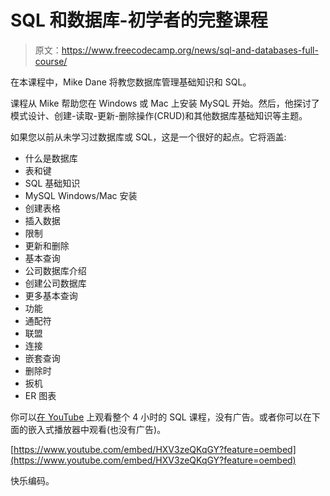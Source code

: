 # SQL 和数据库-初学者的完整课程

> 原文：<https://www.freecodecamp.org/news/sql-and-databases-full-course/>

在本课程中，Mike Dane 将教您数据库管理基础知识和 SQL。

课程从 Mike 帮助您在 Windows 或 Mac 上安装 MySQL 开始。然后，他探讨了模式设计、创建-读取-更新-删除操作(CRUD)和其他数据库基础知识等主题。

如果您以前从未学习过数据库或 SQL，这是一个很好的起点。它将涵盖:

*   什么是数据库
*   表和键
*   SQL 基础知识
*   MySQL Windows/Mac 安装
*   创建表格
*   插入数据
*   限制
*   更新和删除
*   基本查询
*   公司数据库介绍
*   创建公司数据库
*   更多基本查询
*   功能
*   通配符
*   联盟
*   连接
*   嵌套查询
*   删除时
*   扳机
*   ER 图表

你可以[在 YouTube](https://www.youtube.com/watch?v=HXV3zeQKqGY) 上观看整个 4 小时的 SQL 课程，没有广告。或者你可以在下面的嵌入式播放器中观看(也没有广告)。

[https://www.youtube.com/embed/HXV3zeQKqGY?feature=oembed](https://www.youtube.com/embed/HXV3zeQKqGY?feature=oembed)

快乐编码。